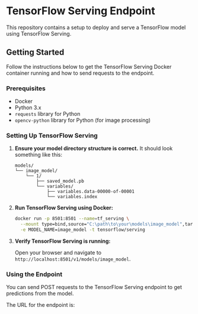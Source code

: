 # TensorFlow Serving Endpoint

This repository contains a setup to deploy and serve a TensorFlow model using TensorFlow Serving.

## Getting Started

Follow the instructions below to get the TensorFlow Serving Docker container running and how to send requests to the endpoint.

### Prerequisites

- Docker
- Python 3.x
- `requests` library for Python
- `opencv-python` library for Python (for image processing)

### Setting Up TensorFlow Serving

1. **Ensure your model directory structure is correct.** It should look something like this:

   ```
   models/
   └── image_model/
       └── 1/
           ├── saved_model.pb
           └── variables/
               ├── variables.data-00000-of-00001
               └── variables.index
   ```

2. **Run TensorFlow Serving using Docker:**

   ```sh
   docker run -p 8501:8501 --name=tf_serving \
     --mount type=bind,source="C:\path\to\your\models\image_model",target=/models/image_model \
     -e MODEL_NAME=image_model -t tensorflow/serving
   ```

3. **Verify TensorFlow Serving is running:**

   Open your browser and navigate to `http://localhost:8501/v1/models/image_model`.

### Using the Endpoint

You can send POST requests to the TensorFlow Serving endpoint to get predictions from the model.

The URL for the endpoint is:

